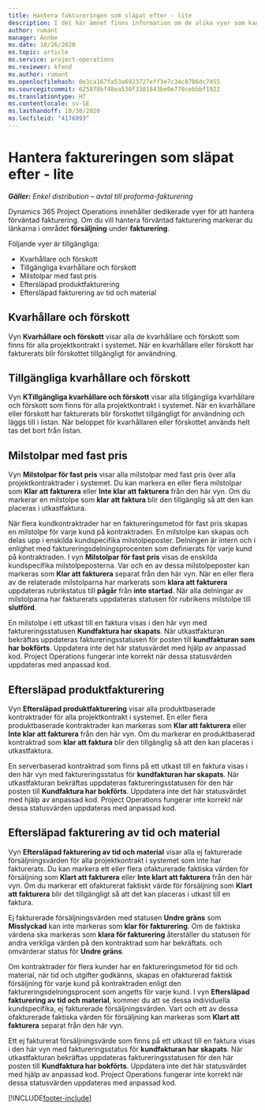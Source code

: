 ```yaml
---
title: Hantera faktureringen som släpat efter - lite
description: I det här ämnet finns information om de olika vyer som kan användas för att hantera förväntad fakturering.
author: rumant
manager: Annbe
ms.date: 10/26/2020
ms.topic: article
ms.service: project-operations
ms.reviewer: kfend
ms.author: rumant
ms.openlocfilehash: 0e3ca167fa53a6923727eff3e7c34c8706dc7455
ms.sourcegitcommit: 625878bf48ea530f3381843be0e778cebbbf1922
ms.translationtype: HT
ms.contentlocale: sv-SE
ms.lasthandoff: 10/30/2020
ms.locfileid: "4176993"
---
```

# <a name="manage-the-billing-backlog---lite"></a>Hantera faktureringen som släpat efter - lite

_**Gäller:** Enkel distribution – avtal till proforma-fakturering_

Dynamics 365 Project Operations innehåller dedikerade vyer för att hantera förväntad fakturering. Om du vill hantera förväntad fakturering markerar du länkarna i området **försäljning** under **fakturering**. 

Följande vyer är tillgängliga:

- Kvarhållare och förskott
- Tillgängliga kvarhållare och förskott
- Milstolpar med fast pris
- Eftersläpad produktfakturering
- Eftersläpad fakturering av tid och material

## <a name="retainers-and-advances"></a>Kvarhållare och förskott

Vyn **Kvarhållare och förskott** visar alla de kvarhållare och förskott som finns för alla projektkontrakt i systemet. När en kvarhållare eller förskott har fakturerats blir förskottet tillgängligt för användning.

## <a name="available-retainers-and-advances"></a>Tillgängliga kvarhållare och förskott

Vyn **KTillgängliga kvarhållare och förskott** visar alla tillgängliga kvarhållare och förskott som finns för alla projektkontrakt i systemet. När en kvarhållare eller förskott har fakturerats blir förskottet tillgängligt för användning och läggs till i listan. När beloppet för kvarhållaren eller förskottet används helt tas det bort från listan.

## <a name="fixed-price-milestones"></a>Milstolpar med fast pris

Vyn **Milstolpar för fast pris** visar alla milstolpar med fast pris över alla projektkontraktrader i systemet. Du kan markera en eller flera milstolpar som **Klar att fakturera** eller **Inte klar att fakturera** från den här vyn. Om du markerar en milstolpe som **klar att faktura** blir den tillgänglig så att den kan placeras i utkastfaktura.

När flera kundkontraktrader har en faktureringsmetod för fast pris skapas en milstolpe för varje kund på kontraktraden. En milstolpe kan skapas och delas upp i enskilda kundspecifika milstolpeposter. Delningen är intern och i enlighet med faktureringsdelningsprocenten som definierats för varje kund på kontraktraden. I vyn **Milstolpar för fast pris** visas de enskilda kundspecifika milstolpeposterna. Var och en av dessa milstolpeposter kan markeras som **Klar att fakturera** separat från den här vyn. När en eller flera av de relaterade milstolparna har markerats som **klara att fakturera** uppdateras rubrikstatus till **pågår** från **inte startad**. När alla delningar av milstolparna har fakturerats uppdateras statusen för rubrikens milstolpe till **slutförd**.

En milstolpe i ett utkast till en faktura visas i den här vyn med faktureringsstatusen **Kundfaktura har skapats**. När utkastfakturan bekräftas uppdateras faktureringsstatusen för posten till **kundfakturan som har bokförts**. Uppdatera inte det här statusvärdet med hjälp av anpassad kod. Project Operations fungerar inte korrekt när dessa statusvärden uppdateras med anpassad kod.

## <a name="product-billing-backlog"></a>Eftersläpad produktfakturering

Vyn **Eftersläpad produktfakturering** visar alla produktbaserade kontraktrader för alla projektkontrakt i systemet. En eller flera produktbaserade kontraktrader kan markeras som **Klar att fakturera** eller **Inte klar att fakturera** från den här vyn. Om du markerar en produktbaserad kontraktrad som **klar att faktura** blir den tillgänglig så att den kan placeras i utkastfaktura.

En serverbaserad kontraktrad som finns på ett utkast till en faktura visas i den här vyn med faktureringsstatus för **kundfakturan har skapats**. När utkastfakturan bekräftas uppdateras faktureringsstatusen för den här posten till **Kundfaktura har bokförts**. Uppdatera inte det här statusvärdet med hjälp av anpassad kod. Project Operations fungerar inte korrekt när dessa statusvärden uppdateras med anpassad kod.

## <a name="time-and-material-billing-backlog"></a>Eftersläpad fakturering av tid och material

Vyn **Eftersläpad fakturering av tid och material** visar alla ej fakturerade försäljningsvärden för alla projektkontrakt i systemet som inte har fakturerats. Du kan markera ett eller flera ofakturerade faktiska värden för försäljning som **Klart att fakturera** eller **Inte klart att fakturera** från den här vyn. Om du markerar ett ofakturerat faktiskt värde för försäljning som **Klart att fakturera** blir det tillgängligt så att det kan placeras i utkast till en faktura.

Ej fakturerade försäljningsvärden med statusen **Undre gräns** som **Misslyckad** kan inte markeras som **klar för fakturering**. Om de faktiska värdena ska markeras som **klara för fakturering** återställer du statusen för andra verkliga värden på den kontraktrad som har bekräftats. och omvärderar status för **Undre gräns**.

Om kontraktrader för flera kunder har en faktureringsmetod för tid och material, när tid och utgifter godkänns, skapas en ofakturerad faktisk försäljning för varje kund på kontraktraden enligt den faktureringsdelningsprocent som angetts för varje kund. I vyn **Eftersläpad fakturering av tid och material**, kommer du att se dessa individuella kundspecifika, ej fakturerade försäljningsvärden. Vart och ett av dessa ofakturerade faktiska värden för försäljning kan markeras som **Klart att fakturera** separat från den här vyn.

Ett ej fakturerat försäljningsvärde som finns på ett utkast till en faktura visas i den här vyn med faktureringsstatus för **kundfakturan har skapats**. När utkastfakturan bekräftas uppdateras faktureringsstatusen för den här posten till **Kundfaktura har bokförts**. Uppdatera inte det här statusvärdet med hjälp av anpassad kod. Project Operations fungerar inte korrekt när dessa statusvärden uppdateras med anpassad kod.


[!INCLUDE[footer-include](../../includes/footer-banner.md)]